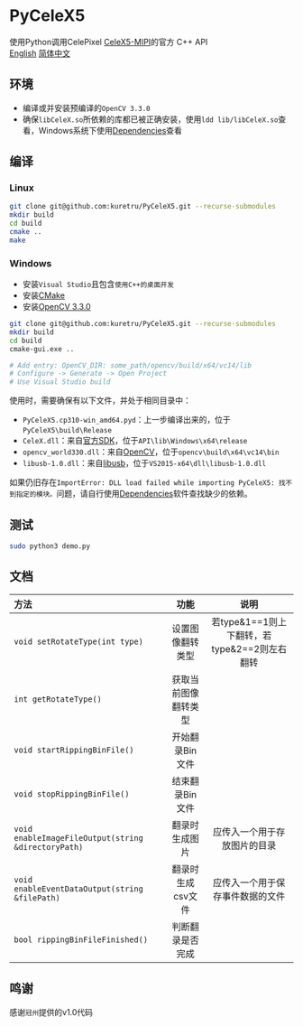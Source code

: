 # PyCeleX5

使用Python调用CelePixel [CeleX5-MIPI](https://github.com/CelePixel/CeleX5-MIPI)的官方 C++ API  
[English](https://github.com/CDEHP-Dataset/PyCeleX5/blob/main/README.md) [简体中文](https://github.com/CDEHP-Dataset/PyCeleX5/blob/main/README_zh-Hans.md)

## 环境

* 编译或并安装预编译的`OpenCV 3.3.0`
* 确保`libCeleX.so`所依赖的库都已被正确安装，使用`ldd lib/libCeleX.so`查看，Windows系统下使用[Dependencies](https://github.com/lucasg/Dependencies)查看

## 编译

### Linux

```bash
git clone git@github.com:kuretru/PyCeleX5.git --recurse-submodules
mkdir build
cd build
cmake ..
make
```

### Windows

* 安装`Visual Studio`且包含`使用C++的桌面开发`
* 安装[CMake](https://cmake.org/download/)
* 安装[OpenCV 3.3.0](https://sourceforge.net/projects/opencvlibrary/files/opencv-win/3.3.0/opencv-3.3.0-vc14.exe)

```bash
git clone git@github.com:kuretru/PyCeleX5.git --recurse-submodules
mkdir build
cd build
cmake-gui.exe ..

# Add entry: OpenCV_DIR: some_path/opencv/build/x64/vc14/lib
# Configure -> Generate -> Open Project
# Use Visual Studio build
```

使用时，需要确保有以下文件，并处于相同目录中：

* `PyCeleX5.cp310-win_amd64.pyd`：上一步编译出来的，位于`PyCeleX5\build\Release`
* `CeleX.dll`：来自[官方SDK](https://github.com/CelePixel/CeleX5-MIPI/tree/master/API/lib/Windows/x64/release)，位于`API\lib\Windows\x64\release`
* `opencv_world330.dll`：来自[OpenCV](https://github.com/opencv/opencv/releases/tag/3.3.0)，位于`opencv\build\x64\vc14\bin`
* `libusb-1.0.dll`：来自[libusb](https://github.com/libusb/libusb)，位于`VS2015-x64\dll\libusb-1.0.dll`

如果仍旧存在`ImportError: DLL load failed while importing PyCeleX5: 找不到指定的模块。`问题，请自行使用[Dependencies](https://github.com/lucasg/Dependencies)软件查找缺少的依赖。

## 测试

```bash
sudo python3 demo.py
```

## 文档

| 方法                                                |         功能         |                     说明                     |
| :-------------------------------------------------- | :------------------: | :------------------------------------------: |
| `void setRotateType(int type)`                      |   设置图像翻转类型   | 若type&1==1则上下翻转，若type&2==2则左右翻转 |
| `int getRotateType()`                               | 获取当前图像翻转类型 |                                              |
| `void startRippingBinFile()`                        |   开始翻录Bin文件    |                                              |
| `void stopRippingBinFile()`                         |   结束翻录Bin文件    |                                              |
| `void enableImageFileOutput(string &directoryPath)` |    翻录时生成图片    |         应传入一个用于存放图片的目录         |
| `void enableEventDataOutput(string &filePath)`      |  翻录时生成csv文件   |       应传入一个用于保存事件数据的文件       |
| `bool rippingBinFileFinished()`                     |   判断翻录是否完成   |                                              |

## 鸣谢

感谢`冠州`提供的v1.0代码
